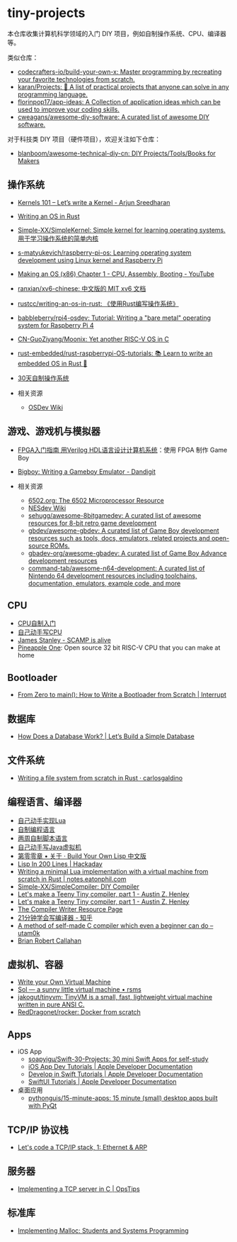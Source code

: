 # tiny-projects

本仓库收集计算机科学领域的入门 DIY 项目，例如自制操作系统、CPU、编译器等。

类似仓库：

* [codecrafters-io/build-your-own-x: Master programming by recreating your favorite technologies from scratch.](https://github.com/codecrafters-io/build-your-own-x)
* [karan/Projects: :page_with_curl: A list of practical projects that anyone can solve in any programming language.](https://github.com/karan/Projects)
* [florinpop17/app-ideas: A Collection of application ideas which can be used to improve your coding skills.](https://github.com/florinpop17/app-ideas)
* [cweagans/awesome-diy-software: A curated list of awesome DIY software.](https://github.com/cweagans/awesome-diy-software)

对于科技类 DIY 项目（硬件项目），欢迎关注如下仓库：

* [blanboom/awesome-technical-diy-cn: DIY Projects/Tools/Books for Makers](https://github.com/blanboom/awesome-technical-diy-cn)

## 操作系统

* [Kernels 101 – Let’s write a Kernel - Arjun Sreedharan](https://arjunsreedharan.org/post/82710718100/kernels-101-lets-write-a-kernel)
* [Writing an OS in Rust](https://os.phil-opp.com/)
* [Simple-XX/SimpleKernel: Simple kernel for learning operating systems. 用于学习操作系统的简单内核](https://github.com/Simple-XX/SimpleKernel)
* [s-matyukevich/raspberry-pi-os: Learning operating system development using Linux kernel and Raspberry Pi](https://github.com/s-matyukevich/raspberry-pi-os)
* [Making an OS (x86) Chapter 1 - CPU, Assembly, Booting - YouTube](https://www.youtube.com/watch?v=MwPjvJ9ulSc)
* [ranxian/xv6-chinese: 中文版的 MIT xv6 文档](https://github.com/ranxian/xv6-chinese)
* [rustcc/writing-an-os-in-rust: 《使用Rust编写操作系统》](https://github.com/rustcc/writing-an-os-in-rust)
* [babbleberry/rpi4-osdev: Tutorial: Writing a "bare metal" operating system for Raspberry Pi 4](https://github.com/babbleberry/rpi4-osdev)
* [CN-GuoZiyang/Moonix: Yet another RISC-V OS in C](https://github.com/cn-guoziyang/moonix)
* [rust-embedded/rust-raspberrypi-OS-tutorials: :books: Learn to write an embedded OS in Rust :crab:](https://github.com/rust-embedded/rust-raspberrypi-OS-tutorials)
* [30天自制操作系统](https://book.douban.com/subject/11530329//)

* 相关资源
    * [OSDev Wiki](https://wiki.osdev.org/Main%5C_Page)

## 游戏、游戏机与模拟器

* [FPGA入门指南 用Verilog HDL语言设计计算机系统](https://book.douban.com/subject/35388347/)：使用 FPGA 制作 Game Boy
* [Bigboy: Writing a Gameboy Emulator - Dandigit](https://dandigit.com/posts/bigboy-writing-a-gameboy-emulator)

* 相关资源
    * [6502.org: The 6502 Microprocessor Resource](http://6502.org/)
    * [NESdev Wiki](https://www.nesdev.org/wiki/Nesdev\_Wiki)
    * [sehugg/awesome-8bitgamedev: A curated list of awesome resources for 8-bit retro game development](https://github.com/sehugg/awesome-8bitgamedev)
    * [gbdev/awesome-gbdev: A curated list of Game Boy development resources such as tools, docs, emulators, related projects and open-source ROMs.](https://github.com/gbdev/awesome-gbdev)
    * [gbadev-org/awesome-gbadev: A curated list of Game Boy Advance development resources](https://github.com/gbadev-org/awesome-gbadev)
    * [command-tab/awesome-n64-development: A curated list of Nintendo 64 development resources including toolchains, documentation, emulators, example code, and more](https://github.com/command-tab/awesome-n64-development)

## CPU

* [CPU自制入门](https://book.douban.com/subject/25780703//)
* [自己动手写CPU](https://book.douban.com/subject/25960657/)
* [James Stanley - SCAMP is alive](https://incoherency.co.uk/blog/stories/scamp-lives.html)
* [Pineapple One](https://pineapple-one.github.io/): Open source 32 bit RISC-V CPU that you can make at home

## Bootloader

* [From Zero to main(): How to Write a Bootloader from Scratch | Interrupt](https://interrupt.memfault.com/blog/how-to-write-a-bootloader-from-scratch)

## 数据库

* [How Does a Database Work? | Let’s Build a Simple Database](https://cstack.github.io/db_tutorial/)

## 文件系统

* [Writing a file system from scratch in Rust · carlosgaldino](https://blog.carlosgaldino.com/writing-a-file-system-from-scratch-in-rust.html)

## 编程语言、编译器

* [自己动手实现Lua](https://book.douban.com/subject/30348061/)
* [自制编程语言](https://book.douban.com/subject/25735333//)
* [两周自制脚本语言](https://book.douban.com/subject/25908672/)
* [自己动手写Java虚拟机](https://book.douban.com/subject/26802084/)
* [第零零章 • 关于 · Build Your Own Lisp 中文版](https://ksco.gitbooks.io/build-your-own-lisp/content/)
* [Lisp In 200 Lines | Hackaday](https://hackaday.com/2017/12/02/lisp-in-200-lines/)
* [Writing a minimal Lua implementation with a virtual machine from scratch in Rust | notes.eatonphil.com](https://notes.eatonphil.com/lua-in-rust.html)
* [Simple-XX/SimpleCompiler: DIY Compiler](https://github.com/Simple-XX/SimpleCompiler)
* [Let's make a Teeny Tiny compiler, part 1 - Austin Z. Henley](https://austinhenley.com/blog/teenytinycompiler1.html)
* [Let's make a Teeny Tiny compiler, part 1 - Austin Z. Henley](https://austinhenley.com/blog/teenytinycompiler1.html)
* [The Compiler Writer Resource Page](https://c9x.me/compile/bib/)
* [21分钟学会写编译器 - 知乎](https://zhuanlan.zhihu.com/p/22328674)
* [A method of self-made C compiler which even a beginner can do – utam0k](https://www.utam0k.jp/en/blog/2018/10/12/r9cc/)
* [Brian Robert Callahan](https://briancallahan.net/blog/20210814.html)

## 虚拟机、容器

* [Write your Own Virtual Machine](https://www.jmeiners.com/lc3-vm/)
* [Sol — a sunny little virtual machine • rsms](https://rsms.me/sol-a-sunny-little-virtual-machine)
* [jakogut/tinyvm: TinyVM is a small, fast, lightweight virtual machine written in pure ANSI C.](https://github.com/jakogut/tinyvm/)
* [RedDragonet/rocker: Docker from scratch](https://github.com/RedDragonet/rocker)

## Apps

* iOS App
    * [soapyigu/Swift-30-Projects: 30 mini Swift Apps for self-study](https://github.com/soapyigu/Swift-30-Projects/tree/master)
    * [iOS App Dev Tutorials | Apple Developer Documentation](https://developer.apple.com/tutorials/app-dev-training/)
    * [Develop in Swift Tutorials | Apple Developer Documentation](https://developer.apple.com/tutorials/develop-in-swift-tutorials)
    * [SwiftUI Tutorials | Apple Developer Documentation](https://developer.apple.com/tutorials/swiftui)
* 桌面应用
    * [pythonguis/15-minute-apps: 15 minute (small) desktop apps built with PyQt](https://github.com/pythonguis/15-minute-apps)

## TCP/IP 协议栈

* [Let's code a TCP/IP stack, 1: Ethernet & ARP](https://www.saminiir.com/lets-code-tcp-ip-stack-1-ethernet-arp/)

## 服务器

* [Implementing a TCP server in C | OpsTips](https://ops.tips/blog/a-tcp-server-in-c/)

## 标准库

* [Implementing Malloc: Students and Systems Programming](https://www.cs.cmu.edu/~bryant/pubdir/sigcse18.pdf)


